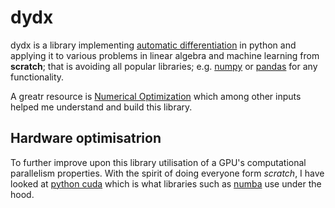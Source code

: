 # dydx
dydx is a library implementing [automatic differentiation](https://en.wikipedia.org/wiki/Automatic_differentiation) in python and applying it to various problems in linear algebra and machine learning from **scratch**; that is avoiding all popular libraries; e.g. [numpy](https://numpy.org/) or [pandas](https://pandas.pydata.org/) for any functionality. 

A greatr resource is [Numerical Optimization](https://www.amazon.co.uk/Numerical-Optimization-Operations-Financial-Engineering/dp/1493937111/ref=asc_df_1493937111?mcid=5c9ad06c6e3937ce97423f4c7092ee47&th=1&psc=1&tag=googshopuk-21&linkCode=df0&hvadid=697265600136&hvpos=&hvnetw=g&hvrand=9286832652685731556&hvpone=&hvptwo=&hvqmt=&hvdev=c&hvdvcmdl=&hvlocint=&hvlocphy=9045844&hvtargid=pla-582150399259&psc=1&gad_source=1) which among other inputs helped me understand and build this library.


## Hardware optimisatrion 
To further improve upon this library utilisation of a GPU's computational parallelism properties. With the spirit of doing everyone form *scratch*, I have looked at [python cuda](https://github.com/NVIDIA/cuda-python) which is what libraries such as [numba](https://numba.pydata.org/) use under the hood. 

